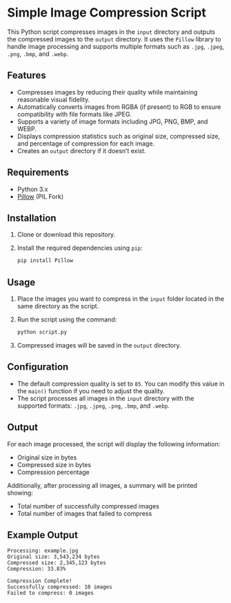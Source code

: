
# Simple Image Compression Script

This Python script compresses images in the `input` directory and outputs the compressed images to the `output` directory. It uses the `Pillow` library to handle image processing and supports multiple formats such as `.jpg`, `.jpeg`, `.png`, `.bmp`, and `.webp`.

## Features

- Compresses images by reducing their quality while maintaining reasonable visual fidelity.
- Automatically converts images from RGBA (if present) to RGB to ensure compatibility with file formats like JPEG.
- Supports a variety of image formats including JPG, PNG, BMP, and WEBP.
- Displays compression statistics such as original size, compressed size, and percentage of compression for each image.
- Creates an `output` directory if it doesn’t exist.

## Requirements

- Python 3.x
- [Pillow](https://pillow.readthedocs.io/en/stable/) (PIL Fork)

## Installation

1. Clone or download this repository.
2. Install the required dependencies using `pip`:

   ```bash
   pip install Pillow
   ```

## Usage

1. Place the images you want to compress in the `input` folder located in the same directory as the script.
2. Run the script using the command:

   ```bash
   python script.py
   ```

3. Compressed images will be saved in the `output` directory.

## Configuration

- The default compression quality is set to `85`. You can modify this value in the `main()` function if you need to adjust the quality.
- The script processes all images in the `input` directory with the supported formats: `.jpg`, `.jpeg`, `.png`, `.bmp`, and `.webp`.

## Output

For each image processed, the script will display the following information:

- Original size in bytes
- Compressed size in bytes
- Compression percentage

Additionally, after processing all images, a summary will be printed showing:

- Total number of successfully compressed images
- Total number of images that failed to compress

## Example Output

```
Processing: example.jpg
Original size: 3,543,234 bytes
Compressed size: 2,345,123 bytes
Compression: 33.83%

Compression Complete!
Successfully compressed: 10 images
Failed to compress: 0 images
```

